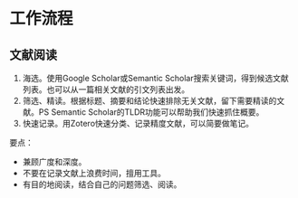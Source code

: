 # 工作流程

## 文献阅读

1. 海选。使用Google Scholar或Semantic Scholar搜索关键词，得到候选文献列表。也可以从一篇相关文献的引文列表出发。
2. 筛选、精读。根据标题、摘要和结论快速排除无关文献，留下需要精读的文献。PS Semantic Scholar的TLDR功能可以帮助我们快速抓住概要。
3. 快速记录。用Zotero快速分类、记录精度文献，可以简要做笔记。

要点：

- 兼顾广度和深度。
- 不要在记录文献上浪费时间，擅用工具。
- 有目的地阅读，结合自己的问题筛选、阅读。
